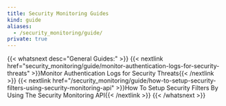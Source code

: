 ```yaml
---
title: Security Monitoring Guides
kind: guide
aliases:
  - /security_monitoring/guide/
private: true
---
```


{{< whatsnext desc="General Guides:" >}}
    {{< nextlink href="security_monitoring/guide/monitor-authentication-logs-for-security-threats" >}}Monitor Authentication Logs for Security Threats{{< /nextlink >}}
    {{< nextlink href="/security_monitoring/guide/how-to-setup-security-filters-using-security-monitoring-api" >}}How To Setup Security Filters By Using The Security Monitoring API{{< /nextlink >}}
{{< /whatsnext >}}

